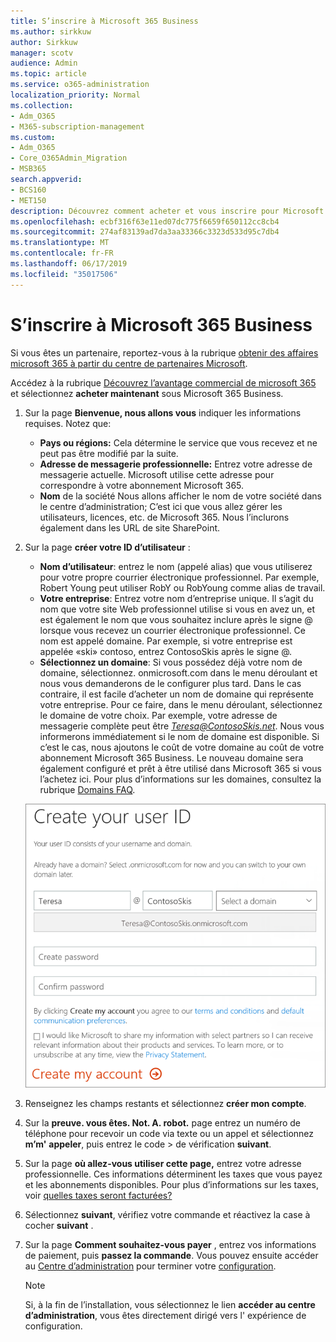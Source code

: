```yaml
---
title: S’inscrire à Microsoft 365 Business
ms.author: sirkkuw
author: Sirkkuw
manager: scotv
audience: Admin
ms.topic: article
ms.service: o365-administration
localization_priority: Normal
ms.collection:
- Adm_O365
- M365-subscription-management
ms.custom:
- Adm_O365
- Core_O365Admin_Migration
- MSB365
search.appverid:
- BCS160
- MET150
description: Découvrez comment acheter et vous inscrire pour Microsoft 365 Business.
ms.openlocfilehash: ecbf316f63e11ed07dc775f6659f650112cc8cb4
ms.sourcegitcommit: 274af83139ad7da3aa33366c3323d533d95c7db4
ms.translationtype: MT
ms.contentlocale: fr-FR
ms.lasthandoff: 06/17/2019
ms.locfileid: "35017506"
---
```

# <a name="sign-up-for-microsoft-365-business"></a>S’inscrire à Microsoft 365 Business

Si vous êtes un partenaire, reportez-vous à la rubrique [obtenir des affaires microsoft 365 à partir du centre de partenaires Microsoft](get-microsoft-365-business.md#get-microsoft-365-business-from-microsoft-partner-center).

Accédez à la rubrique [Découvrez l’avantage commercial de microsoft 365](https://www.microsoft.com/microsoft-365/business#pmg-cmp-desktop) et sélectionnez **acheter maintenant** sous Microsoft 365 Business.

1. Sur la page **Bienvenue, nous allons vous** indiquer les informations requises. Notez que:
 
    -  **Pays ou régions:** Cela détermine le service que vous recevez et ne peut pas être modifié par la suite.
    - **Adresse de messagerie professionnelle:** Entrez votre adresse de messagerie actuelle. Microsoft utilise cette adresse pour correspondre à votre abonnement Microsoft 365.
    - **Nom** de la société Nous allons afficher le nom de votre société dans le centre d’administration; C’est ici que vous allez gérer les utilisateurs, licences, etc. de Microsoft 365. Nous l’inclurons également dans les URL de site SharePoint.

2. Sur la page **créer votre ID d’utilisateur** :

    - **Nom d’utilisateur**: entrez le nom (appelé alias) que vous utiliserez pour votre propre courrier électronique professionnel. Par exemple, Robert Young peut utiliser RobY ou RobYoung comme alias de travail.
    - **Votre entreprise**: Entrez votre nom d’entreprise unique. Il s’agit du nom que votre site Web professionnel utilise si vous en avez un, et est également le nom que vous souhaitez inclure après le signe @ lorsque vous recevez un courrier électronique professionnel. Ce nom est appelé domaine. Par exemple, si votre entreprise est appelée «ski» contoso, entrez ContosoSkis après le signe @.
    - **Sélectionnez un domaine**: Si vous possédez déjà votre nom de domaine, sélectionnez. onmicrosoft.com dans le menu déroulant et nous vous demanderons de le configurer plus tard. Dans le cas contraire, il est facile d’acheter un nom de domaine qui représente votre entreprise. Pour ce faire, dans le menu déroulant, sélectionnez le domaine de votre choix. Par exemple, votre adresse de messagerie complète peut être *Teresa@ContosoSkis.net*. Nous vous informerons immédiatement si le nom de domaine est disponible. Si c’est le cas, nous ajoutons le coût de votre domaine au coût de votre abonnement Microsoft 365 Business. Le nouveau domaine sera également configuré et prêt à être utilisé dans Microsoft 365 si vous l’achetez ici. Pour plus d’informations sur les domaines, consultez la rubrique [Domains FAQ](https://docs.microsoft.com/office365/admin/setup/domains-faq).
    
    ![Capture d’écran de la page créer votre ID d’utilisateur.](media/signinuserid.png)

3. Renseignez les champs restants et sélectionnez **créer mon compte**.
4. Sur la **preuve. vous êtes. Not. A. robot.** page entrez un numéro de téléphone pour recevoir un code via texte ou un appel et sélectionnez **m’m'** **appeler**, puis entrez le code \> de vérification **suivant**.
5. Sur la page **où allez-vous utiliser cette page,** entrez votre adresse professionnelle. Ces informations déterminent les taxes que vous payez et les abonnements disponibles. Pour plus d’informations sur les taxes, voir [quelles taxes seront facturées?](https://docs.microsoft.com/office365/admin/subscriptions-and-billing/what-tax-will-i-be-charged?view=o365-worldwide) 
1. Sélectionnez **suivant**, vérifiez votre commande et réactivez la case à cocher **suivant** .
1. Sur la page **Comment souhaitez-vous payer** , entrez vos informations de paiement, puis **passez la commande**.
    Vous pouvez ensuite accéder au [Centre d’administration](https://docs.microsoft.com/en-us/office365/admin/subscriptions-and-billing/what-tax-will-i-be-charged?view=o365-worldwide) pour terminer votre [configuration](set-up.md).

    > [!NOTE]
    > Si, à la fin de l’installation, vous sélectionnez le lien **accéder au centre d’administration**, vous êtes directement dirigé vers l' [](set-up.md) expérience de configuration.